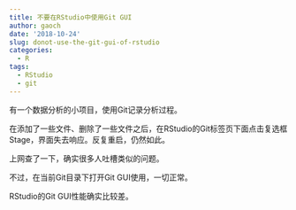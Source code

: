```yaml
---
title: 不要在RStudio中使用Git GUI
author: gaoch
date: '2018-10-24'
slug: donot-use-the-git-gui-of-rstudio
categories:
  - R
tags:
  - RStudio
  - git
---
```


有一个数据分析的小项目，使用Git记录分析过程。

在添加了一些文件、删除了一些文件之后，在RStudio的Git标签页下面点击复选框Stage，界面失去响应。反复重启，仍然如此。

上网查了一下，确实很多人吐槽类似的问题。

不过，在当前Git目录下打开Git GUI使用，一切正常。

RStudio的Git GUI性能确实比较差。
